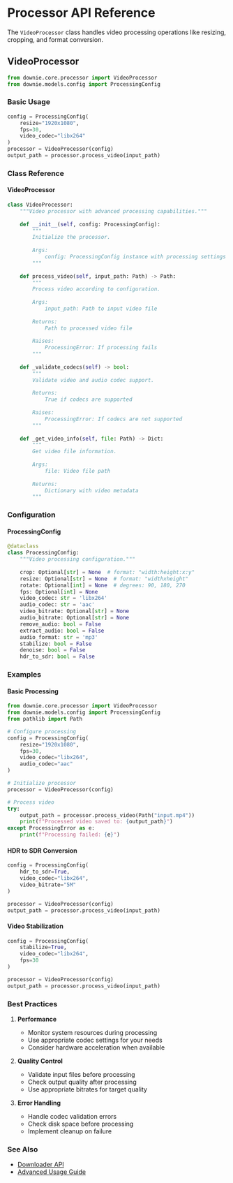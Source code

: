 # Processor API Reference

The `VideoProcessor` class handles video processing operations like resizing, cropping, and format conversion.

## VideoProcessor

```python
from downie.core.processor import VideoProcessor
from downie.models.config import ProcessingConfig
```

### Basic Usage

```python
config = ProcessingConfig(
    resize="1920x1080",
    fps=30,
    video_codec="libx264"
)
processor = VideoProcessor(config)
output_path = processor.process_video(input_path)
```

### Class Reference

#### VideoProcessor

```python
class VideoProcessor:
    """Video processor with advanced processing capabilities."""
    
    def __init__(self, config: ProcessingConfig):
        """
        Initialize the processor.
        
        Args:
            config: ProcessingConfig instance with processing settings
        """
        
    def process_video(self, input_path: Path) -> Path:
        """
        Process video according to configuration.
        
        Args:
            input_path: Path to input video file
            
        Returns:
            Path to processed video file
            
        Raises:
            ProcessingError: If processing fails
        """
        
    def _validate_codecs(self) -> bool:
        """
        Validate video and audio codec support.
        
        Returns:
            True if codecs are supported
            
        Raises:
            ProcessingError: If codecs are not supported
        """
        
    def _get_video_info(self, file: Path) -> Dict:
        """
        Get video file information.
        
        Args:
            file: Video file path
            
        Returns:
            Dictionary with video metadata
        """
```

### Configuration

#### ProcessingConfig

```python
@dataclass
class ProcessingConfig:
    """Video processing configuration."""
    
    crop: Optional[str] = None  # format: "width:height:x:y"
    resize: Optional[str] = None  # format: "widthxheight"
    rotate: Optional[int] = None  # degrees: 90, 180, 270
    fps: Optional[int] = None
    video_codec: str = 'libx264'
    audio_codec: str = 'aac'
    video_bitrate: Optional[str] = None
    audio_bitrate: Optional[str] = None
    remove_audio: bool = False
    extract_audio: bool = False
    audio_format: str = 'mp3'
    stabilize: bool = False
    denoise: bool = False
    hdr_to_sdr: bool = False
```

### Examples

#### Basic Processing

```python
from downie.core.processor import VideoProcessor
from downie.models.config import ProcessingConfig
from pathlib import Path

# Configure processing
config = ProcessingConfig(
    resize="1920x1080",
    fps=30,
    video_codec="libx264",
    audio_codec="aac"
)

# Initialize processor
processor = VideoProcessor(config)

# Process video
try:
    output_path = processor.process_video(Path("input.mp4"))
    print(f"Processed video saved to: {output_path}")
except ProcessingError as e:
    print(f"Processing failed: {e}")
```

#### HDR to SDR Conversion

```python
config = ProcessingConfig(
    hdr_to_sdr=True,
    video_codec="libx264",
    video_bitrate="5M"
)

processor = VideoProcessor(config)
output_path = processor.process_video(input_path)
```

#### Video Stabilization

```python
config = ProcessingConfig(
    stabilize=True,
    video_codec="libx264",
    fps=30
)

processor = VideoProcessor(config)
output_path = processor.process_video(input_path)
```

### Best Practices

1. **Performance**
   - Monitor system resources during processing
   - Use appropriate codec settings for your needs
   - Consider hardware acceleration when available

2. **Quality Control**
   - Validate input files before processing
   - Check output quality after processing
   - Use appropriate bitrates for target quality

3. **Error Handling**
   - Handle codec validation errors
   - Check disk space before processing
   - Implement cleanup on failure

### See Also

- [Downloader API](downloader.md)
- [Advanced Usage Guide](../guides/advanced-usage.md)
